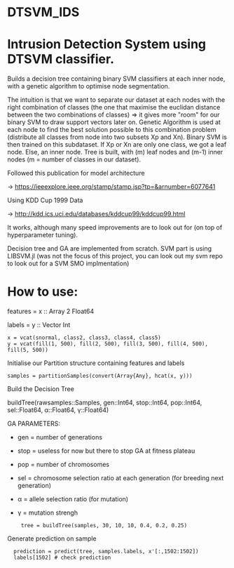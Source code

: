 # DTSVM_IDS

# Intrusion Detection System using DTSVM classifier.


Builds a decision tree containing binary SVM classifiers at each inner node, with a genetic algorithm to optimise node segmentation.

The intuition is that we want to separate our dataset at each nodes with the right combination of classes (the one that maximise the euclidan distance between the two combinations of classes) => it gives more "room" for our binary SVM to draw support vectors later on. 
Genetic Algorithm is used at each node to find the best solution possible to this combination problem (distribute all classes from node into two subsets Xp and Xn). Binary SVM is then trained on this subdataset. If Xp or Xn are only one class, we got a leaf node. Else, an inner node.
Tree is built, with (m) leaf nodes and (m-1) inner nodes (m = number of classes in our dataset).

Followed this publication for model architecture

  -> https://ieeexplore.ieee.org/stamp/stamp.jsp?tp=&arnumber=6077641

Using KDD Cup 1999 Data

  -> http://kdd.ics.uci.edu/databases/kddcup99/kddcup99.html

It works, although many speed improvements are to look out for (on top of hyperparameter tuning).

Decision tree and GA are implemented from scratch.
SVM part is using LIBSVM.jl (was not the focus of this project, you can look out my svm repo to look out for a SVM SMO implmentation)

# How to use:

features = x :: Array 2 Float64

labels = y :: Vector Int

    x = vcat(snormal, class2, class3, class4, class5)
    y = vcat(fill(1, 500), fill(2, 500), fill(3, 500), fill(4, 500), fill(5, 500))
    
Initialise our Partition structure containing features and labels

    samples = partitionSamples(convert(Array{Any}, hcat(x, y)))
    
Build the Decision Tree

buildTree(rawsamples::Samples, gen::Int64, stop::Int64, pop::Int64, sel::Float64, α::Float64, γ::Float64)

  GA PARAMETERS:
  - gen = number of generations
  - stop = useless for now but there to stop GA at fitness plateau
  - pop = number of chromosomes
  - sel = chromosome selection ratio at each generation (for breeding next generation)
  - α = allele selection ratio (for mutation)
  - γ = mutation strengh
  
         tree = buildTree(samples, 30, 10, 10, 0.4, 0.2, 0.25)
      
Generate prediction on sample

      prediction = predict(tree, samples.labels, x'[:,1502:1502])
      labels[1502] # check prediction
